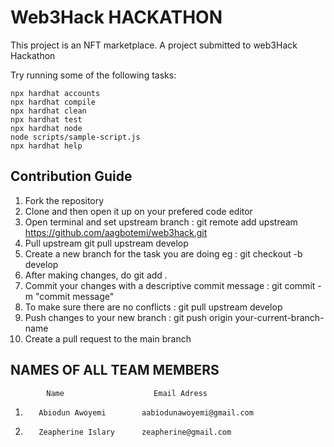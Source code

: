 # Web3Hack HACKATHON

This project is an NFT marketplace. A project submitted to web3Hack Hackathon


Try running some of the following tasks:

```shell
npx hardhat accounts
npx hardhat compile
npx hardhat clean
npx hardhat test
npx hardhat node
node scripts/sample-script.js
npx hardhat help
```

## Contribution Guide

1. Fork the repository
2. Clone and then open it up on your prefered code editor
3. Open terminal and set upstream branch : git remote add upstream https://github.com/aagbotemi/web3hack.git
4. Pull upstream git pull upstream develop
5. Create a new branch for the task you are doing eg : git checkout -b develop
6. After making changes, do git add .
7. Commit your changes with a descriptive commit message : git commit -m "commit message"
8. To make sure there are no conflicts : git pull upstream develop
9. Push changes to your new branch : git push origin your-current-branch-name
10. Create a pull request to the main branch

## NAMES OF ALL TEAM MEMBERS

    		Name					Email Adress

1.        Abiodun Awoyemi 		 aabiodunawoyemi@gmail.com
2.        Zeapherine Islary      zeapherine@gmail.com